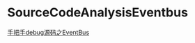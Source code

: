 # SourceCodeAnalysisEventbus
[手把手debug源码之EventBus](http://leeeyou.xyz/2019/01/30/blog-2019-01-30-%E6%89%8B%E6%8A%8A%E6%89%8Bdebug%E6%BA%90%E7%A0%81%E4%B9%8BEventBus/)
